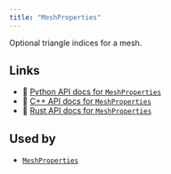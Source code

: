 ```yaml
---
title: "MeshProperties"
---
```


Optional triangle indices for a mesh.


## Links
 * 🐍 [Python API docs for `MeshProperties`](https://ref.rerun.io/docs/python/stable/common/datatypes#rerun.datatypes.MeshProperties)
 * 🌊 [C++ API docs for `MeshProperties`](https://ref.rerun.io/docs/cpp/stable/structrerun_1_1datatypes_1_1MeshProperties.html?speculative-link)
 * 🦀 [Rust API docs for `MeshProperties`](https://docs.rs/rerun/latest/rerun/datatypes/struct.MeshProperties.html)


## Used by

* [`MeshProperties`](../components/mesh_properties.md)
